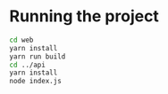 # Running the project

```sh
cd web
yarn install
yarn run build
cd ../api
yarn install
node index.js
```
